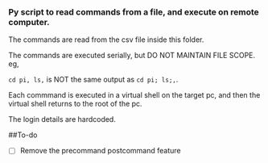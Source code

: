 ### Py script to read commands from a file, and execute on remote computer.

The commands are read from the csv file inside this folder.


The commands are executed serially, but DO NOT MAINTAIN FILE SCOPE. eg,

`cd pi, ls,` is NOT the same output as `cd pi; ls;,`.

Each commmand is executed in a virtual shell on the target pc, and then the virtual shell returns to the root of the pc.

The login details are hardcoded. 

##To-do

- [ ] Remove the precommand postcommand feature


